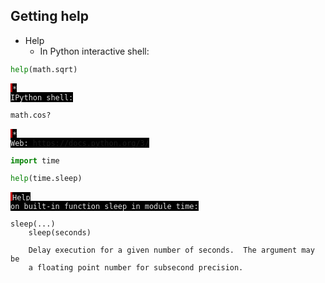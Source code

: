 ## Getting help

* Help
    * In Python interactive shell:
```python
help(math.sqrt)
```
<span style="background-color: #000;color: #e2e2e2;font-family: Hack, Consolas, Menlo, Mono, monospace;border-left: .25em solid #bc0000;"><code>* IPython shell:</code></span>
```python
math.cos?
```
<span style="background-color: #000;color: #e2e2e2;font-family: Hack, Consolas, Menlo, Mono, monospace;border-left: .25em solid #bc0000;"><code>* Web: https://docs.python.org/3/  </code></span>


```python
import time

help(time.sleep)
```

<span style="background-color: #000;color: #e2e2e2;font-family: Hack, Consolas, Menlo, Mono, monospace;border-left: .25em solid #bc0000;"><code>Help on built-in function sleep in module time:</code></span>
    
    sleep(...)
        sleep(seconds)
        
        Delay execution for a given number of seconds.  The argument may be
        a floating point number for subsecond precision.